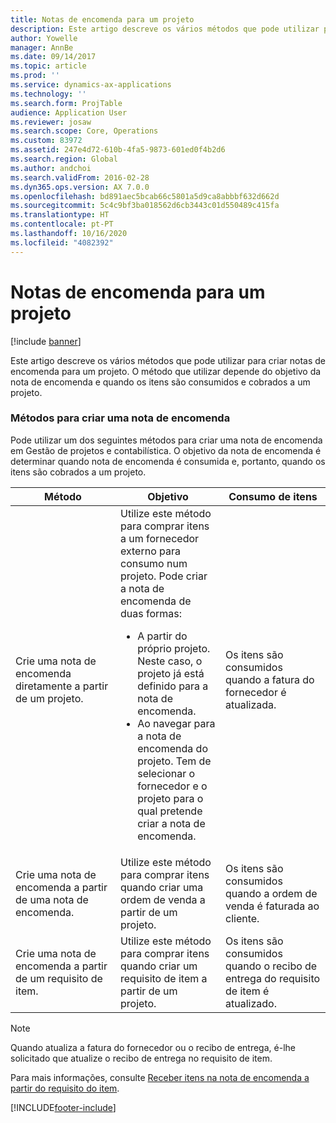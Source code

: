 ```yaml
---
title: Notas de encomenda para um projeto
description: Este artigo descreve os vários métodos que pode utilizar para criar notas de encomenda para um projeto. O método que utilizar depende do objetivo da nota de encomenda e quando os itens são consumidos e cobrados a um projeto.
author: Yowelle
manager: AnnBe
ms.date: 09/14/2017
ms.topic: article
ms.prod: ''
ms.service: dynamics-ax-applications
ms.technology: ''
ms.search.form: ProjTable
audience: Application User
ms.reviewer: josaw
ms.search.scope: Core, Operations
ms.custom: 83972
ms.assetid: 247e4d72-610b-4fa5-9873-601ed0f4b2d6
ms.search.region: Global
ms.author: andchoi
ms.search.validFrom: 2016-02-28
ms.dyn365.ops.version: AX 7.0.0
ms.openlocfilehash: bd891aec5bcab66c5801a5d9ca8abbbf632d662d
ms.sourcegitcommit: 5c4c9bf3ba018562d6cb3443c01d550489c415fa
ms.translationtype: HT
ms.contentlocale: pt-PT
ms.lasthandoff: 10/16/2020
ms.locfileid: "4082392"
---
```

# <a name="purchase-orders-for-a-project"></a>Notas de encomenda para um projeto

[!include [banner](../includes/banner.md)]

Este artigo descreve os vários métodos que pode utilizar para criar notas de encomenda para um projeto. O método que utilizar depende do objetivo da nota de encomenda e quando os itens são consumidos e cobrados a um projeto.

### <a name="methods-for-creating-a-purchase-order"></a>Métodos para criar uma nota de encomenda

Pode utilizar um dos seguintes métodos para criar uma nota de encomenda em Gestão de projetos e contabilística. O objetivo da nota de encomenda é determinar quando nota de encomenda é consumida e, portanto, quando os itens são cobrados a um projeto.

<table>
<colgroup>
<col width="33%" />
<col width="33%" />
<col width="33%" />
</colgroup>
<thead>
<tr class="header">
<th>Método</th>
<th>Objetivo</th>
<th>Consumo de itens</th>
</tr>
</thead>
<tbody>
<tr class="odd">
<td>Crie uma nota de encomenda diretamente a partir de um projeto.</td>
<td>Utilize este método para comprar itens a um fornecedor externo para consumo num projeto. Pode criar a nota de encomenda de duas formas:
<ul>
<li>A partir do próprio projeto. Neste caso, o projeto já está definido para a nota de encomenda.</li>
<li>Ao navegar para a nota de encomenda do projeto. Tem de selecionar o fornecedor e o projeto para o qual pretende criar a nota de encomenda.</li>
</ul></td>
<td>Os itens são consumidos quando a fatura do fornecedor é atualizada.</td>
</tr>
<tr class="even">
<td>Crie uma nota de encomenda a partir de uma nota de encomenda.</td>
<td>Utilize este método para comprar itens quando criar uma ordem de venda a partir de um projeto.</td>
<td>Os itens são consumidos quando a ordem de venda é faturada ao cliente.</td>
</tr>
<tr class="odd">
<td>Crie uma nota de encomenda a partir de um requisito de item.</td>
<td>Utilize este método para comprar itens quando criar um requisito de item a partir de um projeto.</td>
<td>Os itens são consumidos quando o recibo de entrega do requisito de item é atualizado.</td>
</tr>
</tbody>
</table>

> [!NOTE] 
> Quando atualiza a fatura do fornecedor ou o recibo de entrega, é-lhe solicitado que atualize o recibo de entrega no requisito de item.

Para mais informações, consulte [Receber itens na nota de encomenda a partir do requisito do item](tasks/receive-items-purchase-order-item-requirement.md).



[!INCLUDE[footer-include](../includes/footer-banner.md)]
